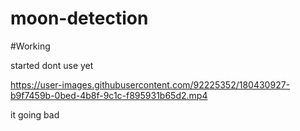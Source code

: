 # moon-detection 
#Working 

started
dont use yet

https://user-images.githubusercontent.com/92225352/180430927-b9f7459b-0bed-4b8f-9c1c-f895931b65d2.mp4

it going bad
